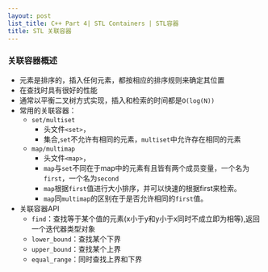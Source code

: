 ```yaml
---
layout: post
list_title: C++ Part 4| STL Containers | STL容器
title: STL 关联容器
---
```


### 关联容器概述

- 元素是排序的，插入任何元素，都按相应的排序规则来确定其位置
- 在查找时具有很好的性能
- 通常以平衡二叉树方式实现，插入和检索的时间都是`O(log(N))`
- 常用的关联容器：
	- `set/multiset`
		- 头文件`<set>`，
		- 集合,`set`不允许有相同的元素，`multiset`中允许存在相同的元素 
	- `map/multimap` 
		- 头文件`<map>`，
		- `map`与`set`不同在于map中的元素有且皆有两个成员变量，一个名为`first`，一个名为`second`
		- `map`根据`first`值进行大小排序，并可以快速的根据first来检索。
		- `map`同`multimap`的区别在于是否允许相同的`first`值。
- 关联容器API
	- `find`：查找等于某个值的元素(x小于y和y小于x同时不成立即为相等),返回一个迭代器类型对象
	- `lower_bound`：查找某个下界
	- `upper_bound`：查找某个上界
	- `equal_range`：同时查找上界和下界

### 